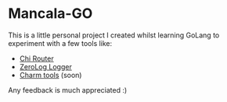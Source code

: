 # Mancala-GO

This is a little personal project I created whilst learning GoLang to experiment with a few tools like:

- [Chi Router](https://github.com/go-chi/chi)
- [ZeroLog Logger](https://github.com/rs/zerolog)
- [Charm tools](https://charm.sh/) (soon)

Any feedback is much appreciated :)
